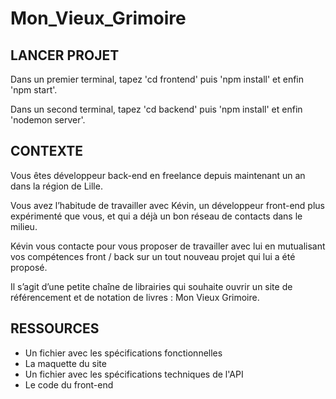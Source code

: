 # Mon_Vieux_Grimoire
 
## LANCER PROJET

Dans un premier terminal, tapez 'cd frontend' puis 'npm install' et enfin 'npm start'.

Dans un second terminal, tapez 'cd backend' puis 'npm install' et enfin 'nodemon server'.

## CONTEXTE

Vous êtes développeur back-end en freelance depuis maintenant un an dans la région de Lille.

Vous avez l’habitude de travailler avec Kévin, un développeur front-end plus expérimenté que vous, et qui a déjà un bon réseau de contacts dans le milieu.

Kévin vous contacte pour vous proposer de travailler avec lui en mutualisant vos compétences front / back sur un tout nouveau projet qui lui a été proposé.

Il s’agit d’une petite chaîne de librairies qui souhaite ouvrir un site de référencement et de notation de livres : Mon Vieux Grimoire.

## RESSOURCES

- Un fichier avec les spécifications fonctionnelles
- La maquette du site
- Un fichier avec les spécifications techniques de l'API
- Le code du front-end
